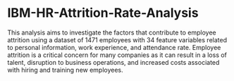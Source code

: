 # IBM-HR-Attrition-Rate-Analysis
This analysis aims to investigate the factors that contribute to employee attrition using a dataset of 1471 employees with 34 feature variables related to personal information, work experience, and attendance rate. Employee attrition is a critical concern for many companies as it can result in a loss of talent, disruption to business operations, and increased costs associated with hiring and training new employees.
